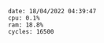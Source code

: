 

                date: 18/04/2022 04:39:47
                cpu: 0.1%
                ram: 18.8%
                cycles: 16500

                         